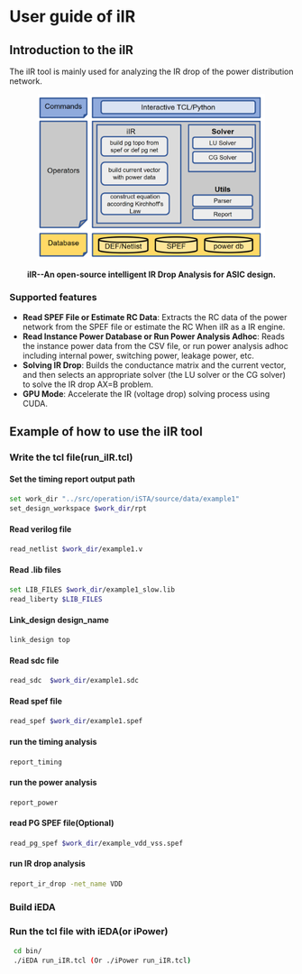 # User guide of iIR

## Introduction to the iIR
The iIR tool is mainly used for analyzing the IR drop of the power distribution network.

<div align="center">

 <img src="../../../docs/resources/iIR.png" width="80%" height="35%" alt="iSTA-logo" />

 **iIR--An open-source intelligent IR Drop Analysis for ASIC design.**

</div>

### Supported features
- **Read SPEF File or Estimate RC Data**: Extracts the RC data of the power network from the SPEF file or estimate the RC When iIR as a IR engine.
- **Read Instance Power Database or Run Power Analysis Adhoc**: Reads the instance power data from the CSV file, or run power analysis adhoc including internal power, switching power, leakage power, etc.
- **Solving IR Drop**: Builds the conductance matrix and the current vector, and then selects an appropriate solver (the LU solver or the CG solver) to solve the IR drop AX=B problem.
- **GPU Mode**: Accelerate the IR (voltage drop) solving process using CUDA.



## Example of how to use the iIR tool
### Write the tcl file(run_iIR.tcl)

#### Set the timing report output path

```bash
set work_dir "../src/operation/iSTA/source/data/example1"
set_design_workspace $work_dir/rpt
```

#### Read verilog file

```bash
read_netlist $work_dir/example1.v
```

#### Read .lib files

```bash
set LIB_FILES $work_dir/example1_slow.lib
read_liberty $LIB_FILES
```

#### Link_design design_name

```bash
link_design top
```

#### Read sdc file

```bash
read_sdc  $work_dir/example1.sdc
```

#### Read spef file

```bash
read_spef $work_dir/example1.spef
```

#### run the timing analysis

```bash
report_timing
```

#### run the power analysis

```bash
report_power
```

#### read PG SPEF file(Optional)

```bash
read_pg_spef $work_dir/example_vdd_vss.spef
```

#### run IR drop analysis

```bash
report_ir_drop -net_name VDD
```

### Build iEDA

### Run the tcl file with iEDA(or iPower)

```bash
 cd bin/
 ./iEDA run_iIR.tcl (Or ./iPower run_iIR.tcl)
```